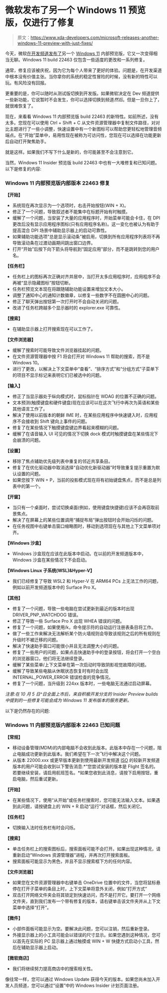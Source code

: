 # 微软发布了另一个 Windows 11 预览版，仅进行了修复

> 原文：<https://www.xda-developers.com/microsoft-releases-another-windows-11-preview-with-just-fixes/>

今天，微软[在开发频道发布了](https://blogs.windows.com/windows-insider/2021/09/22/announcing-windows-11-insider-preview-build-22463/)另一个 [Windows 11](https://www.xda-developers.com/windows-11/) 内部预览版，它又一次变得相当无聊。Windows 11 build 22463 仅包含一些适度的更改和一系列修复。

通常，修复应该被庆祝，因为它为每个人带来了更好的体验。问题是，在开发渠道中根本没有价值主张。当你拿你的系统的稳定性冒险的时候，没有新的特性可以玩。有风险没有回报。

更重要的是，你可以随时从测试版切换到开发版。如果微软决定在 Dev 频道提供一些新功能，它说暂时不会发生，你可以选择切换到频道*然后*。但是一旦你上了，就很难恢复了。

现在，来看看 Windows 11 内部预览版 build 22463 的新特性。如前所述，没有太多。您现在可以使用 Ctrl + Shift + C 从文件资源管理器中复制文件路径，对对比主题进行了一些小调整，快速设置中有一个新图标可以帮助您更轻松地管理音频端点。在“开始”菜单中，易用性现在被称为可访问性，您现在可以选择在功能更新后自动打开聚焦助手。

就是这样。如果我们不写下什么是新的，你可能甚至不会注意到它。

当然，Windows 11 Insider 预览版 build 22463 中也有一大堆修复和已知问题。以下是修复的内容:

### Windows 11 内部预览版内部版本 22463 修复

**【开始】**

*   系统现在再次显示为一个选项时，右击开始按钮(WIN + X)。
*   修正了一个问题，导致叙述者不能集中在标题开始有时触摸。
*   缓解了一个问题，当安装了大量的应用程序时，开始菜单可能会卡住，在 DPI 更改后没有显示应用程序图标(只有应用程序名称)。这一变化也被认为有助于提高混合 DPI 场景中辅助显示器上的启动可靠性。
*   如果辅助功能选项“总是显示滚动条”被启用，切换到所有应用程序列表将不再导致滚动条在过渡动画期间跳出窗口边界。
*   打开“开始”后按下向下箭头将导航到“固定应用”部分，而不是跳转到您的用户名。

**【任务栏】**

*   任务栏上的图标再次正确对齐并居中，当打开太多应用程序时，应用程序不会再被“显示隐藏图标”按钮切断。
*   任务栏预览文本现在将跟随辅助功能设置来增加文本大小。
*   调整了通知中心的通知计数徽章，以修复一些数字不在圆圈中心的问题。
*   修正了聊天弹出按钮第一次打开时不会自动关闭的问题。
*   改进了任务栏跨越多个显示器时的 explorer.exe 可靠性。

**【搜索】**

*   在辅助显示器上打开搜索现在可以工作了。

**【文件浏览器】**

*   缓解了搜索时可能导致文件浏览器挂起的问题。
*   在文件资源管理器中按 F1 将会打开对 Windows 11 帮助的搜索，而不是 Windows 10。
*   进行了更改，以解决上下文菜单中“查看”、“排序方式”和“分组方式”子菜单下的项目不显示标记来表明它们已被选中的问题。

**【输入】**

*   修正了当显示器处于纵向模式时，鼠标指针在 WDAG 的位置不正确的问题。
*   文本预测(触摸键盘和硬件键盘)现在应该可以在这次飞行中再次为英语和某些其他语言工作了。
*   解决了使用以前版本的朝鲜 IME 时，在某些应用程序中快速键入时，应用程序不会接收到 Shift 键向上事件的问题。
*   修复了在某些情况下触摸键盘键边界看起来模糊的问题。
*   缓解了在语音输入 UI 可见的情况下切换 dock 模式时触摸键盘在某些情况下会崩溃的问题。

**【设置】**

*   移除了焦点辅助优先级列表中重复的邻近共享条目。
*   修复了在优化驱动器中取消选择“自动优化新驱动器”时导致重复提示重置为默认设置的问题。
*   如果您按下 WIN + P，当前的投影模式现在将有初始键盘焦点，而不是总是列表中的第一个。

**【开窗】**

*   当只有一个桌面时，尝试切换桌面(例如，使用键盘快捷键)应该不会再窃取前景焦点。
*   解决了在屏幕上的某些位置调用“捕捉布局”弹出按钮时会开始闪烁的问题。
*   在任务视图中右键单击窗口缩略图时，移动到选项现在与其他上下文菜单项对齐。

**【Windows 沙盒】**

*   Windows 沙盒现在应该在此版本中启动。在以前的开发频道版本中，Windows 沙盒在某些情况下不会启动。

**【Windows Linux 子系统(WSL)&Hyper-V】**

*   我们已经修复了导致 WSL2 和 Hyper-V 在 ARM64 PCs 上无法工作的问题，例如以前开发频道版本中的 Surface Pro X。

**【其他】**

*   修复了一个问题，导致一些电脑在尝试更新到最近的版本时出现 DRIVER_PNP_WATCHDOG 错误。
*   修正了导致一些 Surface Pro X 出现 WHEA 错误的问题。
*   修复了一个问题，如果使用/k，命令提示符的自动运行注册表条目将工作。
*   做了一些工作来解决无法解析某个防火墙规则会导致该规则之后的所有规则在升级时不被迁移的问题。
*   解决了快速助手窗口可能很小并且无法调整大小的问题。
*   修复了一些用户的问题，如果点击快速助手中的登录按钮，将会打开一个空白的浏览器窗口，他们将无法继续登录。
*   缓解了某些菜单/上下文菜单在第一次启动时导致阴影视觉故障的问题。
*   缓解了导致某些电脑从休眠状态恢复时有时会出现 INTERNAL_POWER_ERROR 错误检查的竞争情况。
*   修复了一个问题，当升级到 224xx 版本时，一些电脑无法通过启动屏幕。

*注意:在 10 月 5 日^日全面上市后，来自积极开发分支的 Insider Preview builds 中提到的一些修复可能会成为 Windows 11 发布版本的服务更新。*

以下是仍然存在的问题:

### Windows 11 内部预览版内部版本 22463 已知问题

**【常规】**

*   移动设备管理(MDM)的内部电脑不会收到此版本。此版本中存在一个问题，阻止电脑成功更新到此版本。我们希望在下一次飞行中解决这个问题。
*   从版本 22000.xxx 或更早版本更新到使用最新开发频道 [ISO](https://aka.ms/wipISO) 的较新开发频道版本的用户可能会收到以下警告消息:*“您尝试安装的版本是 Flight 签名的。若要继续安装，请启用航班签名。*如果您收到此消息，请按下启用按钮，重启电脑，然后重试更新。

**【开始】**

*   在某些情况下，使用“从开始”或任务栏搜索时，您可能无法输入文本。如果遇到此问题，请按键盘上的 WIN + R 启动“运行”对话框，然后关闭它。

**【任务栏】**

*   切换输入法时任务栏有时会闪烁。

**【搜索】**

*   单击任务栏上的搜索图标后，搜索面板可能不会打开。如果出现这种情况，请重新启动“Windows 资源管理器”进程，并再次打开搜索面板。
*   搜索面板可能显示为黑色，并且不显示搜索框下方的任何内容。

**【文件浏览器】**

*   如果您在文件资源管理器中右键单击 OneDrive 位置中的文件，当您将鼠标悬停在打开子菜单的条目上时，上下文菜单将意外关闭，例如“打开方式”
*   双击打开网络文件夹会将其锁定到快速访问，而不是打开它。要打开一个网络文件夹，直到我们发布一个带有修复的版本，请右键单击该文件夹并从上下文菜单中选择“打开”。

**【微件】**

*   小部件面板可能显示为空。要解决此问题，您可以注销，然后重新登录。
*   外接显示器上的小工具可能会以错误的尺寸显示。如果您遇到这种情况，您可以首先在实际的 PC 显示器上通过触摸或 WIN + W 快捷方式启动小工具，然后在辅助显示器上启动。

**【微软商店】**

*   我们将继续努力提高商店中的搜索相关性。

像往常一样，您可以通过 Windows Update 获得今天的版本。如果您尚未加入开发人员频道，您可以通过“设置”中的 Windows Insider 计划页面注册。